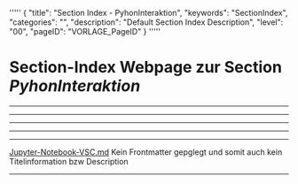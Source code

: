 '''''
{
"title": "Section Index - PyhonInteraktion",
"keywords": "SectionIndex",
"categories": "",
"description": "Default Section Index Description",
"level": "00",
"pageID": "VORLAGE_PageID"
}
'''''


<h1>Section-Index Webpage zur Section <i>PyhonInteraktion</i></h1>

<hr><hr><hr><hr><hr>


[Jupyter-Notebook-VSC.md](./Jupyter-Notebook-VSC.md)
Kein Frontmatter gepglegt und somit auch kein Titelinformation bzw Description<hr>